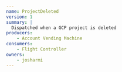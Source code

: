 ```yaml
---
name: ProjectDeleted
version: 1
summary: |
  Dispatched when a GCP project is deleted
producers:
    - Account Vending Machine
consumers:
    - Flight Controller
owners:
    - josharmi
---
```



<NodeGraph title="Consumer / Producer Diagram" />

<Schema />

<EventExamples />
